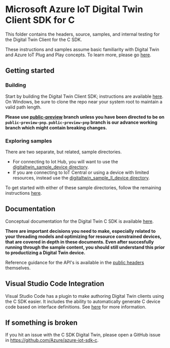 # Microsoft Azure IoT Digital Twin Client SDK for C

This folder contains the headers, source, samples, and internal testing for the Digital Twin Client for the C SDK.

These instructions and samples assume basic familiarity with Digital Twin and Azure IoT Plug and Play concepts.  To learn more, please go [here](https://aka.ms/iotpnpdocs).

## Getting started
### Building
Start by building the Digital Twin Client SDK; instructions are available [here](./doc/building_sdk.md).  On Windows, be sure to clone the repo near your system root to maintain a valid path length.

**Please use [public-preview](https://github.com/Azure/azure-iot-sdk-c/tree/public-preview) branch unless you have been directed to be on `public-preview-pnp`.  `public-preview-pnp` branch is our advance working branch which might contain breaking changes.**

### Exploring samples
There are two separate, but related, sample directories.

* For connecting to Iot Hub, you will want to use the [digitaltwin\_sample\_device directory](./samples/digitaltwin_sample_device). 
* If you are connecting to IoT Central or using a device with limited resources, instead use the [digitaltwin\_sample\_ll_device directory](./samples/digitaltwin_sample_ll_device).

To get started with either of these sample directories, follow the remaining instructions [here](./samples/readme.md).

## Documentation

Conceptual documentation for the Digital Twin C SDK is available [here](./doc/readme.md).  

**There are important decisions you need to make, especially related to your threading models and optimizing for resource constrained devices, that are covered in depth in these documents.  Even after succesfully running through the sample content, you should still understand this prior to productizing a Digital Twin device.**

Reference guidance for the API's is available in the [public headers](./inc) themselves.

## Visual Studio Code Integration

Visual Studio Code has a plugin to make authoring Digital Twin clients using the C SDK easier.  It includes the ability to automatically generate C device code based on interface definitions.  See [here](https://docs.microsoft.com/en-us/azure/iot-pnp/howto-develop-with-vs-vscode) for more information.

## If something is broken

If you hit an issue with the C SDK Digital Twin, please open a GitHub issue in https://github.com/Azure/azure-iot-sdk-c.
